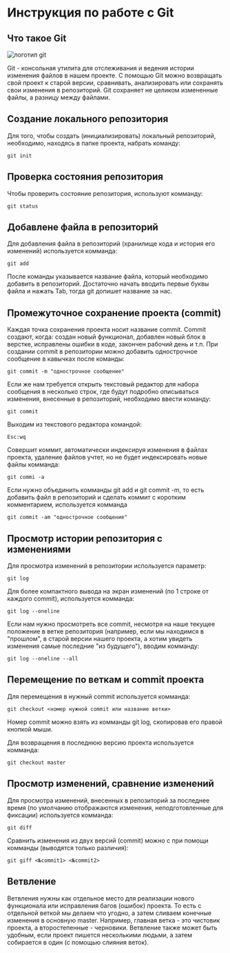 # **Инструкция по работе с Git**


## Что такое Git
![логотип git](git.webp)

Git - консольная утилита для отслеживания и ведения истории изменения файлов в нашем проекте. С помощью Git можно возвращать свой проект к старой версии, сравнивать, анализировать или сохранять свои изменения в репозиторий. Git сохраняет не целиком измененные файлы, а разницу между файлами.

## Создание локального репозитория
Для того, чтобы создать (инициализировать) локальный репозиторий, необходимо, находясь в папке проекта, набрать команду: 

    git init 

 ## Проверка состояния репозитория
Чтобы проверить состояние репозитория, используют комманду:

    git status

## Добавлене файла в репозиторий
Для добавления файла в репозиторий (хранилище кода и история его изменений) используется комманда:

    git add
После команды указывается название файла, который необходимо добавить в репозиторий. Достаточно начать вводить первые буквы файла и нажать Tab, тогда git допишет название за нас.

## Промежуточное сохранение проекта (commit)
Каждая точка сохранения проекта носит название commit. Commit создают, когда: создан новый функционал, добавлен новый блок в верстке, исправлены ошибки в коде, закончен рабочий день и т.п.
При создании commit в репозитории можно добавить однострочное сообщение в кавычках после команды:

    git commit -m "однострочное сообщение"

Если же нам требуется открыть текстовый редактор для набора сообщения в несколько строк, где будут подробно описываться изменения, внесенные в репозиторий, необходимо ввести команду:

    git commit 


Выходим из текстового редактора командой: 

    Esc:wq

Совершит коммит, автоматически индексируя изменения в файлах проекта, удаление файлов учтет, но не будет индексировать новые файлы комманда:

    git commi -a

Если нужно объединить комманды  git add и git commit -m, то есть добавить файл в репозиторий и сделать коммит с коротким комментарием, используется комманда

    git commit -am "однострочное сообщение"

## Просмотр истории репозитория с изменениями
Для просмотра изменений в репозитории используется параметр:

    git log

Для более компактного вывода на экран изменений (по 1 строке от каждого commit), используется комманда:

    git log --oneline

Если нам нужно просмотреть все commit, несмотря на наше текущее положение в ветке репозитория (например, если мы находимся в "прошлом", в старой версии нашего проекта, а хотим увидеть изменения самые последние "из будущего"), вводим комманду:

    git log --oneline --all

## Перемещение по веткам и commit проекта
Для перемещения в нужный commit используется комманда: 

    git checkout <номер нужной commit или название ветки>
Номер commit можно взять из комманды git log, скопировав его правой кнопкой мыши. 

Для возвращения в последнюю версию проекта используется комманда:

    git checkout master

## Просмотр изменений, сравнение изменений
Для просмотра изменений, внесенных в репозиторий за последнее время (по умолчанию отображаются изменения, неподготовленные для фиксации) используется комманда:

    git diff

Сравнить изменения из двух версий (commit) можно с при помощи комманды (выводятся только различия):

    git giff <№commit1> <№commit2>

## Ветвление
Ветвления нужны как отдельное место для реализации нового функционала или исправления багов (ошибок) проекта. То есть с отдельной веткой мы делаем что угодно, а затем сливаем конечные изменения в основную master. Например, главная ветка - это чистовик проекта, а второстепенные - черновики. 
Ветвление также может быть удобным, если проект пишется несколькими людьми, а затем собирается в один (с помощью слияния веток).